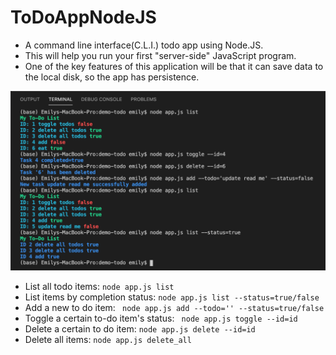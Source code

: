 # ToDoAppNodeJS
* A command line interface(C.L.I.) todo app using Node.JS.
* This will help you run your first "server-side" JavaScript program.
* One of the key features of this application will be that it can save data to the local disk, so the app has persistence.

![todoapp](/todocli.png)

* List all todo items:
 ```node app.js list```
* List items by completion status:
 ```node app.js list --status=true/false```
* Add a new to do item:
``` node app.js add --todo='' --status=true/false```
* Toggle a certain to-do item's status:
``` node app.js toggle --id=id```
* Delete a certain to do item:
```node app.js delete --id=id ```
* Delete all items:
```node app.js delete_all```
